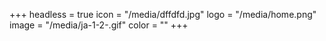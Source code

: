 +++
headless = true
icon = "/media/dffdfd.jpg"
logo = "/media/home.png"
image = "/media/ja-1-2-.gif"
color = ""
+++
